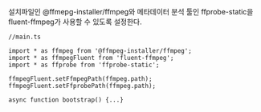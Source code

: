 설치파일인 @ffmepg-installer/ffmpeg와 메타데이터 분석 툴인 ffprobe-static을 fluent-ffmpeg가 사용할 수 있도록 설정한다.

```node
//main.ts

import * as ffmpeg from '@ffmpeg-installer/ffmpeg';  
import * as ffmpegFluent from 'fluent-ffmpeg';  
import * as ffprobe from 'ffprobe-static';  
  
ffmpegFluent.setFfmpegPath(ffmpeg.path);  
ffmpegFluent.setFfprobePath(ffmpeg.path);

async function bootstrap() {...}
```